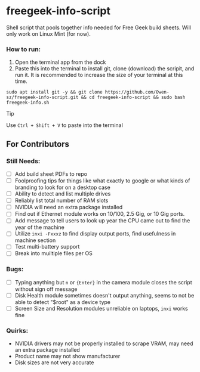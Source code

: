 # freegeek-info-script
Shell script that pools together info needed for Free Geek build sheets. Will only work on Linux Mint (for now).

### How to run:
1. Open the terminal app from the dock
2. Paste this into the terminal to install git, clone (download) the scripit, and run it. It is recommended to increase the size of your terminal at this time.
```console
sudo apt install git -y && git clone https://github.com/Owen-sz/freegeek-info-script.git && cd freegeek-info-script && sudo bash freegeek-info.sh
```
> [!TIP]
>  Use `Ctrl + Shift + V` to paste into the terminal

## For Contributors

### Still Needs:
- [ ] Add build sheet PDFs to repo
- [ ] Foolproofing tips for things like what exactly to google or what kinds of branding to look for on a desktop case
- [ ] Ability to detect and list multiple drives
- [ ] Reliably list total number of RAM slots
- [ ] NVIDIA will need an extra package installed
- [ ] Find out if Ethernet module works on 10/100, 2.5 Gig, or 10 Gig ports.
- [ ] Add message to tell users to look up year the CPU came out to find the year of the machine
- [ ] Utilize `inxi -Fxxxz` to find display output ports, find usefulness in machine section
- [ ] Test multi-battery support
- [ ] Break into muiltiple files per OS

### Bugs:
- [ ] Typing anything but `n` or `{Enter}` in the camera module closes the script without sign off message
- [ ] Disk Health module sometimes doesn't output anything, seems to not be able to detect "$root" as a device type
- [ ] Screen Size and Resolution modules unreliable on laptops, `inxi` works fine

### Quirks:
- NVIDIA drivers may not be properly installed to scrape VRAM, may need an extra package installed
- Product name may not show manufacturer
- Disk sizes are not very accurate
